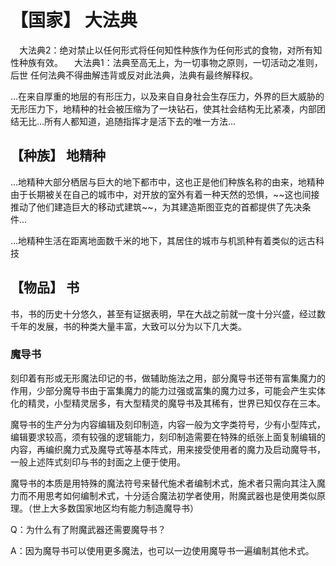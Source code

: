 # 【国家】 大法典

&emsp;大法典2：绝对禁止以任何形式将任何知性种族作为任何形式的食物，对所有知性种族有效。
&emsp;大法典1：法典至高无上，为一切事物之原则，一切活动之准则，后世 任何法典不得曲解违背或反对此法典，法典有最终解释权。

  

<p>…在来自厚重的地层的有形压力，以及来自自身社会生存压力，外界的巨大威胁的无形压力下，地精种的社会被压缩为了一块钻石，使其社会结构无比紧凑，内部团结无比…所有人都知道，追随指挥才是活下去的唯一方法…</p>

  

## 【种族】 地精种

<p>…地精种大部分栖居与巨大的地下都市中，这也正是他们种族名称的由来，地精种由于长期被关在自己的城市中，对开放的室外有着一种天然的恐惧，~~这也间接推动了他们建造巨大的移动式建筑~~，为其建造斯图亚克的首都提供了先决条件…

…地精种生活在距离地面数千米的地下，其居住的城市与机凯种有着类似的远古科技

</p>

  

## 【物品】 书

书，书的历史十分悠久，甚至有证据表明，早在大战之前就一度十分兴盛，经过数千年的发展，书的种类大量丰富，大致可以分为以下几大类。

  

### 魔导书

刻印着有形或无形魔法印记的书，做辅助施法之用，部分魔导书还带有富集魔力的作用，少部分魔导书由于富集魔力的能力过强或富集的魔力过多，可能会产生实体化的精灵，小型精灵居多，有大型精灵的魔导书及其稀有，世界已知仅存在三本。<br>

魔导书的生产分为内容编辑及刻印制造，内容一般为文字类符号，少有小型阵式，编辑要求较高，须有较强的逻辑能力，刻印制造需要在特殊的纸张上面复制编辑的内容，再编织魔力式及魔导式等基本阵式，用来接受使用者的魔力及启动魔导书，一般上述阵式刻印与书的封面之上便于使用。<br>

魔导书的本质是用特殊的魔法符号来替代施术者编制术式，施术者只需向其注入魔力而不用思考如何编制术式，十分适合魔法初学者使用，附魔武器也是使用类似原理。（世上大多数国家地区均有能力制造魔导书）<br>

Q：为什么有了附魔武器还需要魔导书？<br>

A：因为魔导书可以使用更多魔法，也可以一边使用魔导书一遍编制其他术式。